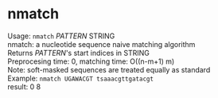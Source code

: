 # nmatch
Usage: ```nmatch``` _PATTERN_ STRING  
nmatch: a nucleotide sequence naive matching algorithm  
Returns _PATTERN_'s start indices in STRING  
Preprocesing time: 0, matching time: O((n-m+1) m)  
Note: soft-masked sequences are treated equally as standard  
Example: ```nmatch UGAWACGT tsaaacgttgatacgt```  
result: 0 8  
